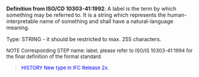 **Definition from ISO/CD 10303-41:1992**: A label is the term by which something may be referred to. It is a string which represents the human-interpretable name of something and shall have a natural-language meaning.

Type: STRING - it should be restricted to max. 255 characters.

> <font size="-1">
  NOTE Corresponding STEP name: label, please refer to ISO/IS 10303-41:1994
  for the final definition of the formal standard.
</font>

> <font size="-1" color="#0000FF">HISTORY New type in IFC Release 2x.
</font>